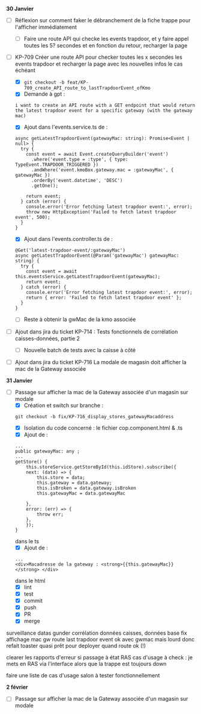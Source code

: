 **30 Janvier**
- [ ] Réflexion sur comment faker le débranchement de la fiche trappe pour l'afficher immédiatement
  - [ ] Faire une route API qui checke les events trapdoor, et y faire appel toutes les 5? secondes et en fonction du retour, recharger la page 
- [ ] KP-709 Créer une route API pour checker toutes les x secondes les events trapdoor et recharger la page avec les nouvelles infos le cas échéant
  - [x] ```git checkout -b feat/KP-709_create_API_route_to_lastTrapdoorEvent_ofKmo```
  - [x] Demande à gpt : 
  ```
  i want to create an API route with a GET endpoint that would return the latest trapdoor event for a specific gateway (with the gateway mac)
  ```
  - [x] Ajout dans l'events.service.ts de : 
  ```
  async getLatestTrapdoorEvent(gatewayMac: string): Promise<Event | null> {
    try {
      const event = await Event.createQueryBuilder('event')
        .where('event.type = :type', { type: TypeEvent.TRAPDOOR_TRIGGERED })
        .andWhere('event.kmoBox.gateway.mac = :gatewayMac', { gatewayMac })
        .orderBy('event.datetime', 'DESC')
        .getOne();

      return event;
    } catch (error) {
      console.error('Error fetching latest trapdoor event:', error);
      throw new HttpException('Failed to fetch latest trapdoor event', 500);
    }
  }
  ```
  - [x] Ajout dans l'events.controller.ts de : 
  ```
  @Get('latest-trapdoor-event/:gatewayMac')
  async getLatestTrapdoorEvent(@Param('gatewayMac') gatewayMac: string) {
    try {
      const event = await this.eventsService.getLatestTrapdoorEvent(gatewayMac);
      return event;
    } catch (error) {
      console.error('Error fetching latest trapdoor event:', error);
      return { error: 'Failed to fetch latest trapdoor event' };
    }
  }
  ```
  - [ ] Reste à obtenir la gwMac de la kmo associée
- [ ] Ajout dans jira du ticket KP-714 : Tests fonctionnels de corrélation caisses-données, partie 2
    - [ ] Nouvelle batch de tests avec la caisse à côté
- [ ] Ajout dans jira du ticket KP-716 La modale de magasin doit afficher la mac de la Gateway associée


**31 Janvier**
- [ ] Passage sur afficher la mac de la Gateway associée d'un magasin sur modale
    - [x] Création et switch sur branche : 
    ```
    git checkout -b fix/KP-716_display_stores_gatewayMacaddress
    ```
    - [x] Isolation du code concerné : le fichier cop.component.html & .ts
    - [x] Ajout de  : 
    ```
    ...
    public gatewayMac: any ;
    ...
    getStore() {
        this.storeService.getStoreById(this.idStore).subscribe({
        next: (data) => {
            this.store = data;
            this.gateway = data.gateway;
            this.isBroken = data.gateway.isBroken
            this.gatewayMac = data.gatewayMac
            
        },
        error: (err) => {
            throw err;
        },
        });
    }
    ```
    dans le ts
    - [x] Ajout de  : 
    ```
    ...
    <div>Macadresse de la gateway : <strong>{{this.gatewayMac}}</strong> </div>
    ```
    dans le html
    - [x] lint
    - [x] test
    - [x] commit
    - [x] push
    - [x] PR
    - [x] merge

surveillance datas gunder
corrélation données caisses, données base
fix affichage mac gw
route last trapdoor event ok avec gwmac mais lourd donc refait
toaster quasi prêt pour deployer quand route ok (!)

clearer les rapports d'erreur si passage à état RAS
cas d'usage à check : je mets en RAS via l'interface alors que la trappe est toujours down

faire une liste de cas d'usage salon à tester fonctionnellement



**2 février**
- [ ] Passage sur afficher la mac de la Gateway associée d'un magasin sur modale